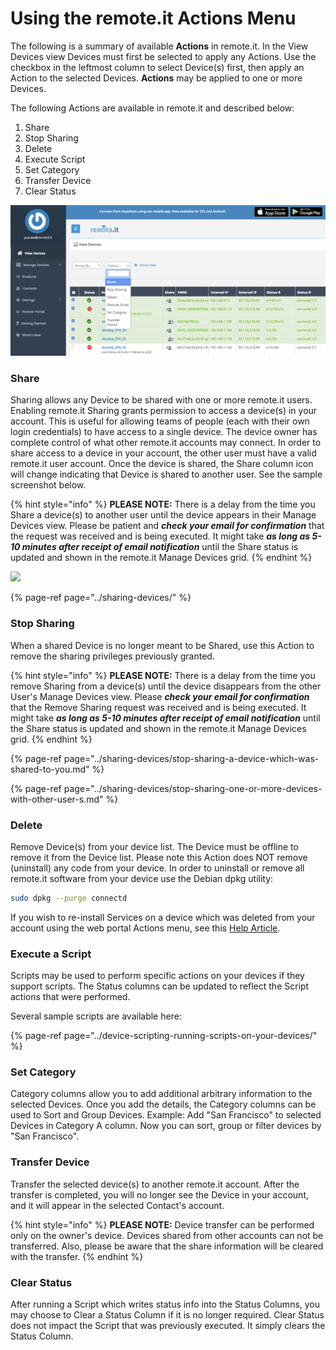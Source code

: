 # Using the remote.it Actions Menu

The following is a summary of available **Actions** in remote.it. In the View Devices view Devices must first be selected to apply any Actions. Use the checkbox in the leftmost column to select Device\(s\) first, then apply an Action to the selected Devices. **Actions** may be applied to one or more Devices. 

The following Actions are available in remote.it and described below:

1. Share
2. Stop Sharing
3. Delete
4. Execute Script
5. Set Category
6. Transfer Device
7. Clear Status

 [![](../../.gitbook/assets/image%20%28177%29.png)](http://forum.weaved.com/uploads/default/original/1X/82ee503b2b2bd01495468b0248aecc3eb5853b3d.png) 

### **Share**

Sharing allows any Device to be shared with one or more remote.it users. Enabling remote.it Sharing grants permission to access a device\(s\) in your account. This is useful for allowing teams of people \(each with their own login credentials\) to have access to a single device. The device owner has complete control of what other remote.it accounts may connect. In order to share access to a device in your account, the other user must have a valid remote.it user account. Once the device is shared, the Share column icon will change indicating that Device is shared to another user. See the sample screenshot below.

{% hint style="info" %}
**PLEASE NOTE:** There is a delay from the time you Share a device\(s\) to another user until the device appears in their Manage Devices view. Please be patient and _**check your email for confirmation**_ that the request was received and is being executed. It might take _**as long as 5-10 minutes after receipt of email notification**_ until the Share status is updated and shown in the remote.it Manage Devices grid.
{% endhint %}

 [![](http://forum.weaved.com/uploads/default/optimized/1X/576b2d82eb9944005f7670f19fab75e722499cfd_1_690x371.png)](http://forum.weaved.com/uploads/default/original/1X/576b2d82eb9944005f7670f19fab75e722499cfd.png) 

{% page-ref page="../sharing-devices/" %}

### **Stop Sharing**

When a shared Device is no longer meant to be Shared, use this Action to remove the sharing privileges previously granted.

{% hint style="info" %}
**PLEASE NOTE:** There is a delay from the time you remove Sharing from a device\(s\) until the device disappears from the other User's Manage Devices view. Please _**check your email for confirmation**_ that the Remove Sharing request was received and is being executed. It might take _**as long as 5-10 minutes after receipt of email notification**_ until the Share status is updated and shown in the remote.it Manage Devices grid.
{% endhint %}

{% page-ref page="../sharing-devices/stop-sharing-a-device-which-was-shared-to-you.md" %}

{% page-ref page="../sharing-devices/stop-sharing-one-or-more-devices-with-other-user-s.md" %}

### **Delete**

Remove Device\(s\) from your device list. The Device must be offline to remove it from the Device list. Please note this Action does NOT remove \(uninstall\) any code from your device. In order to uninstall or remove all remote.it software from your device use the Debian dpkg utility:

```bash
sudo dpkg --purge connectd
```

If you wish to re-install Services on a device which was deleted from your account using the web portal Actions menu, see this [Help Article](https://remot3it.zendesk.com/hc/en-us/articles/360021623891--etc-connectd-services-Connectdssh22-conf-is-not-registered-to-this-account).

### **Execute a Script**

Scripts may be used to perform specific actions on your devices if they support scripts. The Status columns can be updated to reflect the Script actions that were performed. 

Several sample scripts are available here:

{% page-ref page="../device-scripting-running-scripts-on-your-devices/" %}

### **Set Category**

Category columns allow you to add additional arbitrary information to the selected Devices. Once you add the details, the Category columns can be used to Sort and Group Devices. Example: Add "San Francisco" to selected Devices in Category A column. Now you can sort, group or filter devices by "San Francisco". 

### Transfer Device

Transfer the selected device\(s\) to another remote.it account. After the transfer is completed, you will no longer see the Device in your account, and it will appear in the selected Contact's account.

{% hint style="info" %}
**PLEASE NOTE:** Device transfer can be performed only on the owner's device. Devices shared from other accounts can not be transferred.  Also, please be aware that the share information will be cleared with the transfer.
{% endhint %}

### **Clear Status**

After running a Script which writes status info into the Status Columns, you may choose to Clear a Status Column if it is no longer required. Clear Status does not impact the Script that was previously executed. It simply clears the Status Column.



